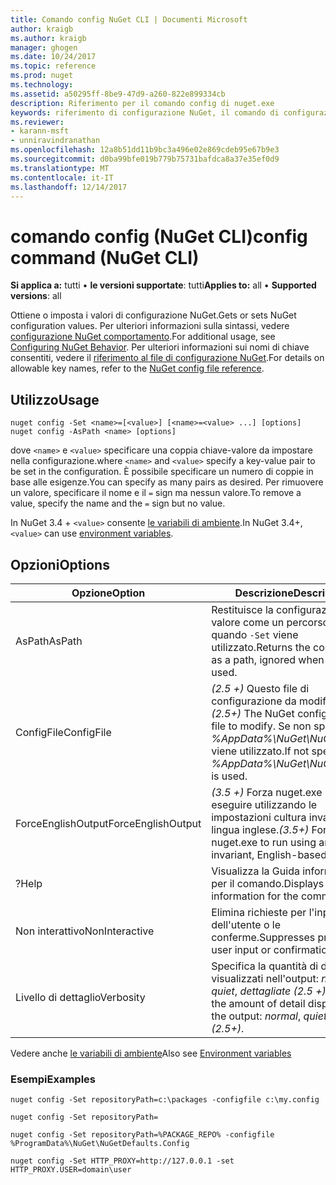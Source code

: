 ```yaml
---
title: Comando config NuGet CLI | Documenti Microsoft
author: kraigb
ms.author: kraigb
manager: ghogen
ms.date: 10/24/2017
ms.topic: reference
ms.prod: nuget
ms.technology: 
ms.assetid: a50295ff-8be9-47d9-a260-822e899334cb
description: Riferimento per il comando config di nuget.exe
keywords: riferimento di configurazione NuGet, il comando di configurazione
ms.reviewer:
- karann-msft
- unniravindranathan
ms.openlocfilehash: 12a8b51dd11b9bc3a496e02e869cdeb95e67b9e3
ms.sourcegitcommit: d0ba99bfe019b779b75731bafdca8a37e35ef0d9
ms.translationtype: MT
ms.contentlocale: it-IT
ms.lasthandoff: 12/14/2017
---
```

# <a name="config-command-nuget-cli"></a><span data-ttu-id="64fed-104">comando config (NuGet CLI)</span><span class="sxs-lookup"><span data-stu-id="64fed-104">config command (NuGet CLI)</span></span>

<span data-ttu-id="64fed-105">**Si applica a:** tutti &bullet; **le versioni supportate**: tutti</span><span class="sxs-lookup"><span data-stu-id="64fed-105">**Applies to:** all &bullet; **Supported versions**: all</span></span>

<span data-ttu-id="64fed-106">Ottiene o imposta i valori di configurazione NuGet.</span><span class="sxs-lookup"><span data-stu-id="64fed-106">Gets or sets NuGet configuration values.</span></span> <span data-ttu-id="64fed-107">Per ulteriori informazioni sulla sintassi, vedere [configurazione NuGet comportamento](../consume-packages/configuring-nuget-behavior.md).</span><span class="sxs-lookup"><span data-stu-id="64fed-107">For additional usage, see [Configuring NuGet Behavior](../consume-packages/configuring-nuget-behavior.md).</span></span> <span data-ttu-id="64fed-108">Per ulteriori informazioni sui nomi di chiave consentiti, vedere il [riferimento al file di configurazione NuGet](../Schema/nuget-config-file.md).</span><span class="sxs-lookup"><span data-stu-id="64fed-108">For details on allowable key names, refer to the [NuGet config file reference](../Schema/nuget-config-file.md).</span></span>

## <a name="usage"></a><span data-ttu-id="64fed-109">Utilizzo</span><span class="sxs-lookup"><span data-stu-id="64fed-109">Usage</span></span>

```
nuget config -Set <name>=[<value>] [<name>=<value> ...] [options]
nuget config -AsPath <name> [options]
```

<span data-ttu-id="64fed-110">dove `<name>` e `<value>` specificare una coppia chiave-valore da impostare nella configurazione.</span><span class="sxs-lookup"><span data-stu-id="64fed-110">where `<name>` and `<value>` specify a key-value pair to be set in the configuration.</span></span> <span data-ttu-id="64fed-111">È possibile specificare un numero di coppie in base alle esigenze.</span><span class="sxs-lookup"><span data-stu-id="64fed-111">You can specify as many pairs as desired.</span></span> <span data-ttu-id="64fed-112">Per rimuovere un valore, specificare il nome e il `=` sign ma nessun valore.</span><span class="sxs-lookup"><span data-stu-id="64fed-112">To remove a value, specify the name and the `=` sign but no value.</span></span>

<span data-ttu-id="64fed-113">In NuGet 3.4 + `<value>` consente [le variabili di ambiente](cli-ref-environment-variables.md).</span><span class="sxs-lookup"><span data-stu-id="64fed-113">In NuGet 3.4+, `<value>` can use [environment variables](cli-ref-environment-variables.md).</span></span>

## <a name="options"></a><span data-ttu-id="64fed-114">Opzioni</span><span class="sxs-lookup"><span data-stu-id="64fed-114">Options</span></span>

| <span data-ttu-id="64fed-115">Opzione</span><span class="sxs-lookup"><span data-stu-id="64fed-115">Option</span></span> | <span data-ttu-id="64fed-116">Descrizione</span><span class="sxs-lookup"><span data-stu-id="64fed-116">Description</span></span> |
| --- | --- |
| <span data-ttu-id="64fed-117">AsPath</span><span class="sxs-lookup"><span data-stu-id="64fed-117">AsPath</span></span> | <span data-ttu-id="64fed-118">Restituisce la configurazione di valore come un percorso, ignorati quando `-Set` viene utilizzato.</span><span class="sxs-lookup"><span data-stu-id="64fed-118">Returns the config value as a path, ignored when `-Set` is used.</span></span> |
| <span data-ttu-id="64fed-119">ConfigFile</span><span class="sxs-lookup"><span data-stu-id="64fed-119">ConfigFile</span></span> | <span data-ttu-id="64fed-120">*(2.5 +)*  Questo file di configurazione da modificare.</span><span class="sxs-lookup"><span data-stu-id="64fed-120">*(2.5+)* The NuGet configuration file to modify.</span></span> <span data-ttu-id="64fed-121">Se non specificato, *%AppData%\NuGet\NuGet.Config* viene utilizzato.</span><span class="sxs-lookup"><span data-stu-id="64fed-121">If not specified, *%AppData%\NuGet\NuGet.Config* is used.</span></span> |
| <span data-ttu-id="64fed-122">ForceEnglishOutput</span><span class="sxs-lookup"><span data-stu-id="64fed-122">ForceEnglishOutput</span></span> | <span data-ttu-id="64fed-123">*(3.5 +)*  Forza nuget.exe per eseguire utilizzando le impostazioni cultura invariante, in lingua inglese.</span><span class="sxs-lookup"><span data-stu-id="64fed-123">*(3.5+)* Forces nuget.exe to run using an invariant, English-based culture.</span></span> |
| <span data-ttu-id="64fed-124">?</span><span class="sxs-lookup"><span data-stu-id="64fed-124">Help</span></span> | <span data-ttu-id="64fed-125">Visualizza la Guida informazioni per il comando.</span><span class="sxs-lookup"><span data-stu-id="64fed-125">Displays help information for the command.</span></span> |
| <span data-ttu-id="64fed-126">Non interattivo</span><span class="sxs-lookup"><span data-stu-id="64fed-126">NonInteractive</span></span> | <span data-ttu-id="64fed-127">Elimina richieste per l'input dell'utente o le conferme.</span><span class="sxs-lookup"><span data-stu-id="64fed-127">Suppresses prompts for user input or confirmations.</span></span> |
| <span data-ttu-id="64fed-128">Livello di dettaglio</span><span class="sxs-lookup"><span data-stu-id="64fed-128">Verbosity</span></span> | <span data-ttu-id="64fed-129">Specifica la quantità di dettagli visualizzati nell'output: *normale*, *quiet*, *dettagliate (2.5 +)*.</span><span class="sxs-lookup"><span data-stu-id="64fed-129">Specifies the amount of detail displayed in the output: *normal*, *quiet*, *detailed (2.5+)*.</span></span> |

<span data-ttu-id="64fed-130">Vedere anche [le variabili di ambiente](cli-ref-environment-variables.md)</span><span class="sxs-lookup"><span data-stu-id="64fed-130">Also see [Environment variables](cli-ref-environment-variables.md)</span></span>

### <a name="examples"></a><span data-ttu-id="64fed-131">Esempi</span><span class="sxs-lookup"><span data-stu-id="64fed-131">Examples</span></span>

```
nuget config -Set repositoryPath=c:\packages -configfile c:\my.config

nuget config -Set repositoryPath=

nuget config -Set repositoryPath=%PACKAGE_REPO% -configfile %ProgramData%\NuGet\NuGetDefaults.Config

nuget config -Set HTTP_PROXY=http://127.0.0.1 -set HTTP_PROXY.USER=domain\user
```

